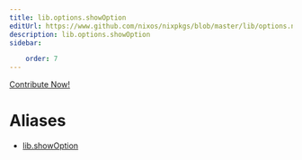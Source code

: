 ```yaml
---
title: lib.options.showOption
editUrl: https://www.github.com/nixos/nixpkgs/blob/master/lib/options.nix#L426C16
description: lib.options.showOption
sidebar:

    order: 7
---
```


<a href="https://www.github.com/nixos/nixpkgs/blob/master/lib/options.nix#L426C16">Contribute Now!</a>


# Aliases

- [lib.showOption](./reference/lib/lib-showOption)


